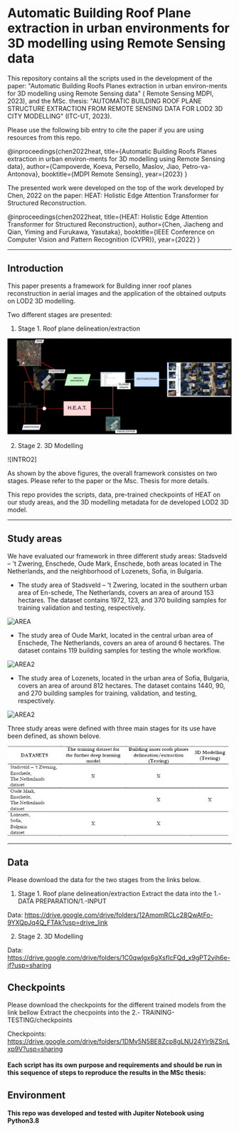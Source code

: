 # **Automatic Building Roof Plane extraction in urban environments for 3D modelling using Remote Sensing data**

 This repository contains all the  scripts used in the development of the paper: "Automatic Building Roofs Planes extraction in urban environ-ments for 3D modelling using Remote Sensing data" ( Remote Sensing MDPI, 2023), and the MSc. thesis: "AUTOMATIC BUILDING ROOF PLANE STRUCTURE EXTRACTION FROM REMOTE SENSING DATA FOR LOD2 3D CITY MODELLING" (ITC-UT, 2023).

Please use the following bib entry to cite the paper if you are using resources from this repo.

@inproceedings{chen2022heat,
        title={Automatic Building Roofs Planes extraction in urban environ-ments for 3D modelling using Remote Sensing data},
        author={Campoverde, Koeva, Persello, Maslov, Jiao, Petro-va-Antonova},
        booktitle={MDPI Remote Sensing},
        year={2023}
} 


 The presented work were developed on the top of the work developed by Chen, 2022 on the paper: HEAT: Holistic Edge Attention Transformer for Structured Reconstruction.

 @inproceedings{chen2022heat,
     title={HEAT: Holistic Edge Attention Transformer for Structured Reconstruction},
     author={Chen, Jiacheng and Qian, Yiming and Furukawa, Yasutaka},
     booktitle={IEEE Conference on Computer Vision and Pattern Recognition (CVPR)},
     year={2022}
} 

---
## **Introduction**

This paper presents a framework for Building inner roof planes reconstruction in aerial images and the application of the obtained outputs on LOD2 3D modelling.

Two different stages are presented:

1) Stage 1. Roof plane delineation/extraction


![INTRO](./5.-PLOTS/Intro1.jpg)   

2) Stage 2. 3D Modelling

![INTRO2]

As shown by the above figures, the overall framework consistes on two stages. Please refer to the paper or the Msc. Thesis for more details.

This repo provides the scripts, data, pre-trained checkpoints of HEAT on our study areas, and the 3D modelling metadata for de developed LOD2 3D model.



---
## **Study areas**

We have evaluated our framework in three different study areas: Stadsveld – 't Zwering, Enschede, Oude Mark, Enschede, both areas located in The Netherlands, and the neighborhood of Lozenets, Sofia, in Bulgaria. 

- The study area of Stadsveld – 't Zwering, located in the southern urban area of En-schede, The Netherlands, covers an area of around 153 hectares. The dataset contains 1972, 123, and 370 building samples for training validation and testing, respectively.

![AREA](./5.-PLOTS/studyarea1.jpg)

- The study area of Oude Markt, located in the central urban area of Enschede, The Netherlands, covers an area of around 6 hectares. The dataset contains 119 building samples for testing the whole workflow. 

![AREA2](./5.-PLOTS/studyarea2.jpg)

- The study area of Lozenets, located in the urban area of Sofia, Bulgaria, covers an area of around 812 hectares. The dataset contains 1440, 90, and 270 building samples for training, validation, and testing, respectively.

![AREA2](./5.-PLOTS/studyarea3.jpg)

Three study areas were defined with three main stages for its use have been defined, as shown belove.

![SPLIT](./5.-PLOTS/DatasetSplit.jpg)

---
## **Data**
Please download the data for the two stages from the links below. 

1) Stage 1. Roof plane delineation/extraction
Extract the data into the 1.- DATA PREPARATION/1.-INPUT

Data: https://drive.google.com/drive/folders/12AmomRCLc28QwAtFo-9YXQpJq4Q_FTAk?usp=drive_link


2) Stage 2. 3D Modelling

Data: https://drive.google.com/drive/folders/1C0qwlgx6gXsfIcFQd_x9gPT2yih6e-jf?usp=sharing

## **Checkpoints**
Please download the checkpoints for the different trained models from the link bellow
Extract the checpoints into the 2.- TRAINING-TESTING/checkpoints


Checkpoints: https://drive.google.com/drive/folders/1DMv5N5BE8Zcp8gLNU24Ylr9jZSnLxp9V?usp=sharing





#### Each script has its own purpose and requirements and should be run in this sequence of steps to reproduce the results in the MSc thesis:

## **Environment**

#### This repo was developed and tested with Jupiter Notebook using Python3.8
